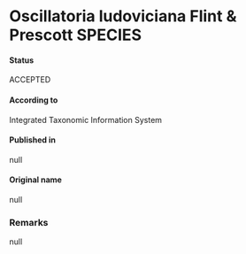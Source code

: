 Oscillatoria ludoviciana Flint & Prescott SPECIES
=======

#### Status
ACCEPTED

#### According to
Integrated Taxonomic Information System

#### Published in
null

#### Original name
null

### Remarks
null